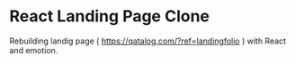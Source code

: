 # React Landing Page Clone

Rebuilding landig page ( https://qatalog.com/?ref=landingfolio ) with React and emotion.
